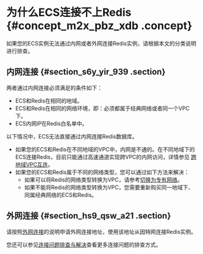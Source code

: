 # 为什么ECS连接不上Redis {#concept_m2x_pbz_xdb .concept}

如果您的ECS实例无法通过内网或者外网连接Redis实例，请根据本文的分类说明进行排查。

## 内网连接 {#section_s6y_yir_939 .section}

两者通过内网连接必须满足的条件如下：

-   ECS和Redis在相同的地域。
-   ECS和Redis在相同的网络环境，即：必须都属于经典网络或者同一个VPC下。
-   ECS内网IP在Redis白名单中。

以下情况中，ECS无法直接通过内网连接Redis数据库。

-   如果您的ECS和Redis在不同地域的VPC中，内网是不通的。在不同地域下的ECS连接Redis，目前只能通过高速通道实现跨VPC的内网访问，详情参见 [跨地域VPC互连](https://help.aliyun.com/document_detail/44842.html)。
-   如果您的ECS和Redis属于不同的网络类型，您可以通过如下方法来解决：
    -   如果可以将Redis的网络类型转换为VPC，请参考[切换为专有网络](../../../../intl.zh-CN/用户指南/实例管理/切换为专有网络.md#)。
    -   如果不能将Redis的网络类型转换为VPC，您需要重新购买同一地域下、同属经典网络的ECS和Redis。

## 外网连接 {#section_hs9_qsw_a21 .section}

请按照[外网连接](../../../../intl.zh-CN/快速入门/步骤3：连接实例/外网连接.md#)的说明申请外网连接地址，使用该地址从因特网连接Redis实例。

您还可以参见[连接问题排查与解决](intl.zh-CN/常见问题/Redis连接问题排查与解决.md#)查看更多连接问题的排查方式。

